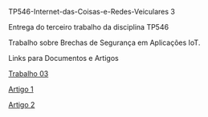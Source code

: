 TP546-Internet-das-Coisas-e-Redes-Veiculares 3

Entrega do terceiro trabalho da disciplina TP546

Trabalho sobre Brechas de Segurança em Aplicações IoT.

Links para Documentos e Artigos


[Trabalho 03](Trabalho3)

[Artigo 1](SecurityofInternetofThings.pdf)

[Artigo 2](Ogundare)
